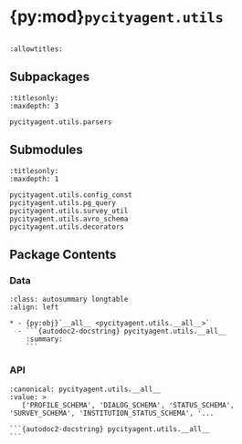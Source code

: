 # {py:mod}`pycityagent.utils`

```{py:module} pycityagent.utils
```

```{autodoc2-docstring} pycityagent.utils
:allowtitles:
```

## Subpackages

```{toctree}
:titlesonly:
:maxdepth: 3

pycityagent.utils.parsers
```

## Submodules

```{toctree}
:titlesonly:
:maxdepth: 1

pycityagent.utils.config_const
pycityagent.utils.pg_query
pycityagent.utils.survey_util
pycityagent.utils.avro_schema
pycityagent.utils.decorators
```

## Package Contents

### Data

````{list-table}
:class: autosummary longtable
:align: left

* - {py:obj}`__all__ <pycityagent.utils.__all__>`
  - ```{autodoc2-docstring} pycityagent.utils.__all__
    :summary:
    ```
````

### API

````{py:data} __all__
:canonical: pycityagent.utils.__all__
:value: >
   ['PROFILE_SCHEMA', 'DIALOG_SCHEMA', 'STATUS_SCHEMA', 'SURVEY_SCHEMA', 'INSTITUTION_STATUS_SCHEMA', '...

```{autodoc2-docstring} pycityagent.utils.__all__
```

````
